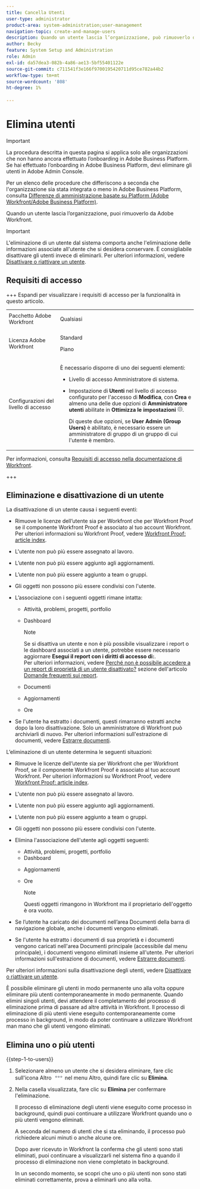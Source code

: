 ```yaml
---
title: Cancella Utenti
user-type: administrator
product-area: system-administration;user-management
navigation-topic: create-and-manage-users
description: Quando un utente lascia l’organizzazione, può rimuoverlo da Workfront; tuttavia, si consiglia di disattivarlo invece di eliminarlo.
author: Becky
feature: System Setup and Administration
role: Admin
exl-id: da57dea3-082b-4a86-ae13-5bf55401122e
source-git-commit: c711541f3e166f9700195420711d95ce782a44b2
workflow-type: tm+mt
source-wordcount: '808'
ht-degree: 1%

---
```


# Elimina utenti

>[!IMPORTANT]
>
>La procedura descritta in questa pagina si applica solo alle organizzazioni che non hanno ancora effettuato l’onboarding in Adobe Business Platform. Se hai effettuato l’onboarding in Adobe Business Platform, devi eliminare gli utenti in Adobe Admin Console.
>
>Per un elenco delle procedure che differiscono a seconda che l&#39;organizzazione sia stata integrata o meno in Adobe Business Platform, consulta [Differenze di amministrazione basate su Platform (Adobe Workfront/Adobe Business Platform)](../../../administration-and-setup/get-started-wf-administration/actions-in-admin-console.md).

Quando un utente lascia l’organizzazione, puoi rimuoverlo da Adobe Workfront.

>[!IMPORTANT]
>
>L&#39;eliminazione di un utente dal sistema comporta anche l&#39;eliminazione delle informazioni associate all&#39;utente che si desidera conservare. È consigliabile disattivare gli utenti invece di eliminarli. Per ulteriori informazioni, vedere [Disattivare o riattivare un utente](../../../administration-and-setup/add-users/create-and-manage-users/deactivate-a-user.md).
<!--
>* The procedure described on this page applies only to organizations that have not yet been onboarded to the Admin Console. If your organization has been onboarded to the Adobe Admin Console, you must perform this action through the Adobe Admin Console.
>
>Deleting a user from the [!DNL Adobe Admin Console] deactivates the user in [!DNL Workfront], but does not delete them from [!DNL Workfront].
>
>  For instructions on deleting a user in the Adobe Admin Console, see the section "Permanently delete users" in the article [Manage users individually](https://helpx.adobe.com/it/enterprise/using/manage-users-individually.html) or contact your Adobe Admin Console Administrator.
>
>  For a list of procedures that differ based on whether your organization has been onboarded to the Adobe Admin Console, see [Platform-based administration differences (Adobe Workfront/Adobe Business Platform)](../../../administration-and-setup/get-started-wf-administration/actions-in-admin-console.md).
>
-->

## Requisiti di accesso

+++ Espandi per visualizzare i requisiti di accesso per la funzionalità in questo articolo.

<table style="table-layout:auto"> 
 <col> 
 <col> 
 <tbody> 
  <tr> 
   <td>Pacchetto Adobe Workfront</td> 
   <td><p>Qualsiasi</p></td> 
  </tr> 
  <tr> 
   <td>Licenza Adobe Workfront</td> 
   <td><p>Standard</p><p>Piano</p></td> 
  </tr> 
  <tr> 
   <td>Configurazioni del livello di accesso</td> 
   <td> <p>È necessario disporre di uno dei seguenti elementi:</p> 
    <ul> 
     <li> <p>Livello di accesso Amministratore di sistema. </li> 
     <li> <p>Impostazione di <b>Utenti</b> nel livello di accesso configurato per l'accesso di <b>Modifica</b>, con <b>Crea</b> e almeno una delle due opzioni di <b>Amministratore utenti</b> abilitate in <b>Ottimizza le impostazioni</b> <img src="assets/gear-icon-in-access-levels.png">. </p> <p>Di queste due opzioni, se <b>User Admin (Group Users)</b> è abilitato, è necessario essere un amministratore di gruppo di un gruppo di cui l'utente è membro.</p> </li> 
    </ul> </td> 
  </tr> 
 </tbody> 
</table>

Per informazioni, consulta [Requisiti di accesso nella documentazione di Workfront](/help/quicksilver/administration-and-setup/add-users/access-levels-and-object-permissions/access-level-requirements-in-documentation.md).

+++

## Eliminazione e disattivazione di un utente

La disattivazione di un utente causa i seguenti eventi:

* Rimuove le licenze dell’utente sia per Workfront che per Workfront Proof se il componente Workfront Proof è associato al tuo account Workfront. Per ulteriori informazioni su Workfront Proof, vedere [Workfront Proof: article index](../../../workfront-proof/workfront-proof.md).
* L&#39;utente non può più essere assegnato al lavoro.
* L’utente non può più essere aggiunto agli aggiornamenti.
* L’utente non può più essere aggiunto a team o gruppi.
* Gli oggetti non possono più essere condivisi con l&#39;utente.
* L’associazione con i seguenti oggetti rimane intatta:

   * Attività, problemi, progetti, portfolio
   * Dashboard

     >[!NOTE]
     >
     >Se si disattiva un utente e non è più possibile visualizzare i report o le dashboard associati a un utente, potrebbe essere necessario aggiornare **Esegui il report con i diritti di accesso di:**.\
     >Per ulteriori informazioni, vedere [Perché non è possibile accedere a un report di proprietà di un utente disattivato?](../../../reports-and-dashboards/reports/tips-tricks-and-troubleshooting/reports-faq.md#why) sezione dell&#39;articolo [Domande frequenti sui report](../../../reports-and-dashboards/reports/tips-tricks-and-troubleshooting/reports-faq.md).

   * Documenti
   * Aggiornamenti
   * Ore

* Se l&#39;utente ha estratto i documenti, questi rimarranno estratti anche dopo la loro disattivazione. Solo un amministratore di Workfront può archiviarli di nuovo. Per ulteriori informazioni sull&#39;estrazione di documenti, vedere [Estrarre documenti](../../../documents/managing-documents/check-out-documents.md).

L’eliminazione di un utente determina le seguenti situazioni:

* Rimuove le licenze dell’utente sia per Workfront che per Workfront Proof, se il componente Workfront Proof è associato al tuo account Workfront. Per ulteriori informazioni su Workfront Proof, vedere [Workfront Proof: article index](../../../workfront-proof/workfront-proof.md).
* L&#39;utente non può più essere assegnato al lavoro.
* L’utente non può più essere aggiunto agli aggiornamenti.
* L’utente non può più essere aggiunto a team o gruppi.
* Gli oggetti non possono più essere condivisi con l&#39;utente.
* Elimina l&#39;associazione dell&#39;utente agli oggetti seguenti:

   * Attività, problemi, progetti, portfolio
   * Dashboard

  <!--
     >[!NOTE]
     >
     >You also lose access to custom sections that contained dashboards associated to the deleted user.  
     >To learn more, see the [How do I access a dashboard that contains a report owned by a deleted user?](../../../reports-and-dashboards/reports/tips-tricks-and-troubleshooting/reports-faq.md#how) section of the [Reports FAQs](../../../reports-and-dashboards/reports/tips-tricks-and-troubleshooting/reports-faq.md) article.
     -->

   * Aggiornamenti
   * Ore

     >[!NOTE]
     >
     >Questi oggetti rimangono in Workfront ma il proprietario dell&#39;oggetto è ora vuoto.

* Se l’utente ha caricato dei documenti nell’area Documenti della barra di navigazione globale, anche i documenti vengono eliminati.
* Se l&#39;utente ha estratto i documenti di sua proprietà e i documenti vengono caricati nell&#39;area Documenti principale (accessibile dal menu principale), i documenti vengono eliminati insieme all&#39;utente. Per ulteriori informazioni sull&#39;estrazione di documenti, vedere [Estrarre documenti](../../../documents/managing-documents/check-out-documents.md).

Per ulteriori informazioni sulla disattivazione degli utenti, vedere [Disattivare o riattivare un utente](../../../administration-and-setup/add-users/create-and-manage-users/deactivate-a-user.md).

È possibile eliminare gli utenti in modo permanente uno alla volta oppure eliminare più utenti contemporaneamente in modo permanente. Quando elimini singoli utenti, devi attendere il completamento del processo di eliminazione prima di passare ad altre attività in Workfront. Il processo di eliminazione di più utenti viene eseguito contemporaneamente come processo in background, in modo da poter continuare a utilizzare Workfront man mano che gli utenti vengono eliminati.

## Elimina uno o più utenti

{{step-1-to-users}}

1. Selezionare almeno un utente che si desidera eliminare, fare clic sull&#39;icona Altro ![Altro](assets/more-icon.png) nel menu Altro, quindi fare clic su **Elimina**.
1. Nella casella visualizzata, fare clic su **Elimina** per confermare l&#39;eliminazione.

   Il processo di eliminazione degli utenti viene eseguito come processo in background, quindi puoi continuare a utilizzare Workfront quando uno o più utenti vengono eliminati.

   A seconda del numero di utenti che si sta eliminando, il processo può richiedere alcuni minuti o anche alcune ore.

   Dopo aver ricevuto in Workfront la conferma che gli utenti sono stati eliminati, puoi continuare a visualizzarli nel sistema fino a quando il processo di eliminazione non viene completato in background.

   In un secondo momento, se scopri che uno o più utenti non sono stati eliminati correttamente, prova a eliminarli uno alla volta.
